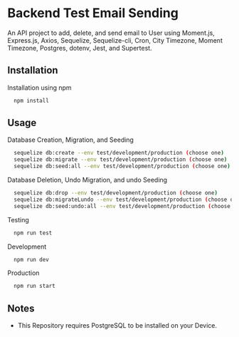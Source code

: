 # **Backend Test Email Sending**
An API project to add, delete, and send email to User using Moment.js, Express.js, Axios, Sequelize, Sequelize-cli, Cron, City Timezone, Moment Timezone, Postgres, dotenv, Jest, and Supertest.
## Installation
Installation using npm
```bash
  npm install
```

## Usage
Database Creation, Migration, and Seeding
```bash
  sequelize db:create --env test/development/production (choose one)
  sequelize db:migrate --env test/development/production (choose one)
  sequelize db:seed:all --env test/development/production (choose one)
```

Database Deletion, Undo Migration, and undo Seeding
```bash
  sequelize db:drop --env test/development/production (choose one)
  sequelize db:migrateLundo --env test/development/production (choose one) 
  sequelize db:seed:undo:all --env test/development/production (choose one)
```

Testing
```bash
  npm run test
```
Development
```bash
  npm run dev
```
Production
```bash
  npm run start
```

## Notes
- This Repository requires PostgreSQL to be installed on your Device.